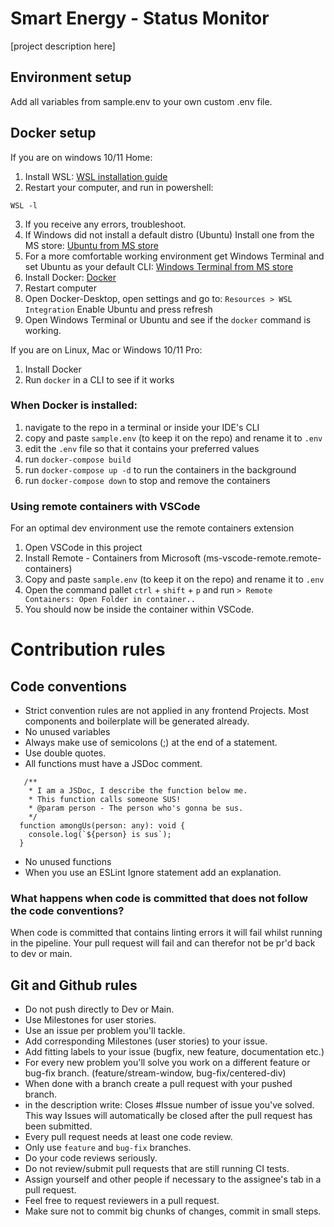 # Smart Energy - Status Monitor

[project description here]

## Environment setup

Add all variables from sample.env to your own custom .env file.

## Docker setup

If you are on windows 10/11 Home:

1. Install WSL: [WSL installation guide](https://docs.microsoft.com/en-us/windows/wsl/install)
2. Restart your computer, and run in powershell:

```
WSL -l
```

3. If you receive any errors, troubleshoot.
4. If Windows did not install a default distro (Ubuntu) Install one from the MS
   store: [Ubuntu from MS store](https://apps.microsoft.com/store/detail/ubuntu/9PDXGNCFSCZV?hl=en-us&gl=US)
5. For a more comfortable working environment get Windows Terminal and set Ubuntu as your default
   CLI: [Windows Terminal from MS store](https://apps.microsoft.com/store/detail/windows-terminal/9N0DX20HK701)
6. Install Docker: [Docker](https://www.docker.com/)
7. Restart computer
8. Open Docker-Desktop, open settings and go to: `Resources > WSL Integration` Enable Ubuntu and press refresh
9. Open Windows Terminal or Ubuntu and see if the `docker` command is working.

If you are on Linux, Mac or Windows 10/11 Pro:

1. Install Docker
2. Run `docker` in a CLI to see if it works

### When Docker is installed:

1. navigate to the repo in a terminal or inside your IDE's CLI
2. copy and paste `sample.env` (to keep it on the repo) and rename it to `.env`
3. edit the `.env` file so that it contains your preferred values
4. run `docker-compose build`
5. run `docker-compose up -d` to run the containers in the background
6. run `docker-compose down` to stop and remove the containers

### Using remote containers with VSCode

For an optimal dev environment use the remote containers extension

1. Open VSCode in this project
2. Install Remote - Containers from Microsoft (ms-vscode-remote.remote-containers)
3. Copy and paste `sample.env` (to keep it on the repo) and rename it to `.env`
4. Open the command pallet `ctrl` + `shift` + `p` and run `> Remote Containers: Open Folder in container..`
5. You should now be inside the container within VSCode.

# Contribution rules

## Code conventions

- Strict convention rules are not applied in any frontend Projects. Most components and boilerplate will be generated
  already.
- No unused variables
- Always make use of semicolons (;) at the end of a statement.
- Use double quotes.
- All functions must have a JSDoc comment.

```TS
   /**
    * I am a JSDoc, I describe the function below me.
    * This function calls someone SUS!
    * @param person - The person who's gonna be sus.
    */
  function amongUs(person: any): void {
    console.log(`${person} is sus`);
  }
```

- No unused functions
- When you use an ESLint Ignore statement add an explanation.

### What happens when code is committed that does not follow the code conventions?

When code is committed that contains linting errors it will fail whilst running in the pipeline.
Your pull request will fail and can therefor not be pr'd back to dev or main.

## Git and Github rules

- Do not push directly to Dev or Main.
- Use Milestones for user stories.
- Use an issue per problem you'll tackle.
- Add corresponding Milestones (user stories) to your issue.
- Add fitting labels to your issue (bugfix, new feature, documentation etc.)
- For every new problem you'll solve you work on a different feature or bug-fix branch. (feature/stream-window,
  bug-fix/centered-div)
- When done with a branch create a pull request with your pushed branch.
- in the description write: Closes #Issue number of issue you've solved. This way Issues will automatically be closed
  after the pull request has been submitted.
- Every pull request needs at least one code review.
- Only use `feature` and `bug-fix` branches.
- Do your code reviews seriously.
- Do not review/submit pull requests that are still running CI tests.
- Assign yourself and other people if necessary to the assignee's tab in a pull request.
- Feel free to request reviewers in a pull request.
- Make sure not to commit big chunks of changes, commit in small steps.
